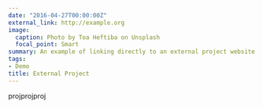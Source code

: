 ```yaml
---
date: "2016-04-27T00:00:00Z"
external_link: http://example.org
image:
  caption: Photo by Toa Heftiba on Unsplash
  focal_point: Smart
summary: An example of linking directly to an external project website using `external_link`.
tags:
- Demo
title: External Project
---
```


projprojproj